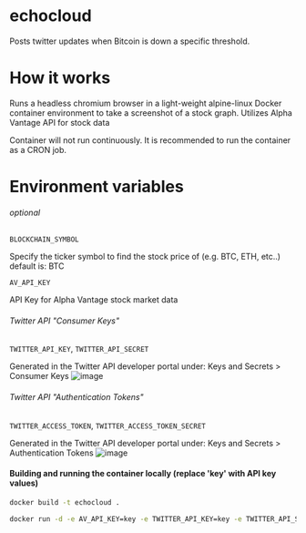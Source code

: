 # echocloud
Posts twitter updates when Bitcoin is down a specific threshold.


# How it works
Runs a headless chromium browser in a light-weight alpine-linux Docker container environment to take a screenshot of a stock graph.
Utilizes Alpha Vantage API for stock data

Container will not run continuously. It is recommended to run the container as a CRON job.

# Environment variables

###### optional
`BLOCKCHAIN_SYMBOL`

Specify the ticker symbol to find the stock price of (e.g. BTC, ETH, etc..) default is: BTC


`AV_API_KEY`

API Key for Alpha Vantage stock market data

  
###### Twitter API "Consumer Keys"
`TWITTER_API_KEY`,
`TWITTER_API_SECRET`

Generated in the Twitter API developer portal under: Keys and Secrets > Consumer Keys
![image](https://user-images.githubusercontent.com/60449948/161392837-4e1c9a5b-5f97-4805-bc7c-0813905c4177.png)


###### Twitter API "Authentication Tokens"
`TWITTER_ACCESS_TOKEN`,
`TWITTER_ACCESS_TOKEN_SECRET`

Generated in the Twitter API developer portal under: Keys and Secrets > Authentication Tokens
![image](https://user-images.githubusercontent.com/60449948/161392560-526f8d60-edbb-44e2-926f-f558363f13ca.png)


#### Building and running the container locally (replace 'key' with API key values)
  
```bash
docker build -t echocloud .

docker run -d -e AV_API_KEY=key -e TWITTER_API_KEY=key -e TWITTER_API_SECRET=key -e TWITTER_ACCESS_TOKEN=key -e TWITTER_ACCESS_TOKEN_SECRET=key  -e BLOCKCHAIN_SYMBOL=ETH echocloud
```
  
  



  
 

